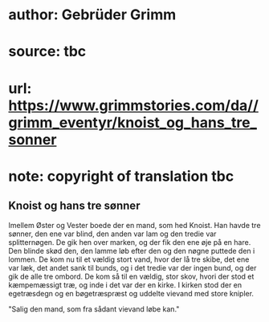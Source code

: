 # author: Gebrüder Grimm
# source: tbc
# url: https://www.grimmstories.com/da//grimm_eventyr/knoist_og_hans_tre_sonner
# note: copyright of translation tbc

## Knoist og hans tre sønner 

Imellem Øster og Vester boede der en mand, som hed Knoist. Han havde tre
sønner, den ene var blind, den anden var lam og den tredie var
splitternøgen. De gik hen over marken, og der fik den ene øje på en
hare. Den blinde skød den, den lamme løb efter den og den nøgne puttede
den i lommen. De kom nu til et vældig stort vand, hvor der lå tre skibe,
det ene var læk, det andet sank til bunds, og i det tredie var der ingen
bund, og der gik de alle tre ombord. De kom så til en vældig, stor skov,
hvori der stod et kæmpemæssigt træ, og inde i det var der en kirke. I
kirken stod der en egetræsdegn og en bøgetræspræst og uddelte vievand
med store knipler.

"Salig den mand,
som fra sådant vievand løbe kan."

